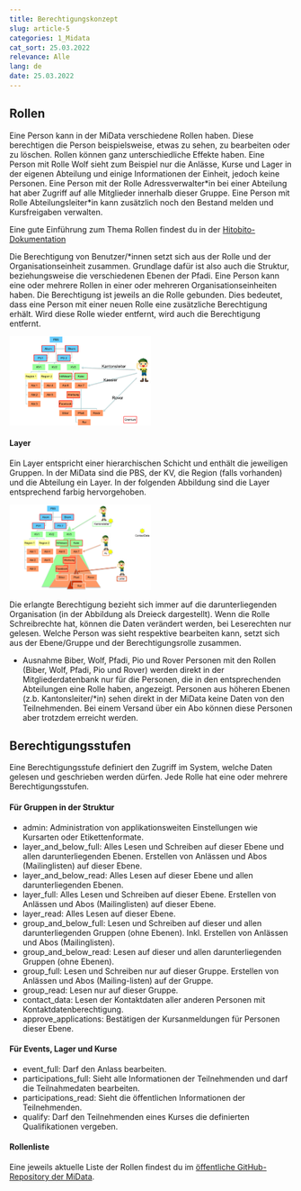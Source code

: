 ```yaml
---
title: Berechtigungskonzept
slug: article-5
categories: 1_Midata
cat_sort: 25.03.2022
relevance: Alle
lang: de
date: 25.03.2022
---
```


## Rollen
Eine Person kann in der MiData verschiedene Rollen haben. Diese berechtigen die Person beispielsweise, etwas zu sehen, zu bearbeiten oder zu löschen. Rollen können ganz unterschiedliche Effekte haben. Eine Person mit Rolle Wolf sieht zum Beispiel nur die Anlässe, Kurse und Lager in der eigenen Abteilung und einige Informationen der Einheit, jedoch keine Personen. Eine Person mit der Rolle Adressverwalter\*in bei einer Abteilung hat aber Zugriff auf alle Mitglieder innerhalb dieser Gruppe. Eine Person mit Rolle Abteilungsleiter\*in kann zusätzlich noch den Bestand melden und Kursfreigaben verwalten.

Eine gute Einführung zum Thema Rollen findest du in der [Hitobito-Dokumentation](https://hitobito.readthedocs.io/de/latest/access_concept.html)

Die Berechtigung von Benutzer/*innen setzt sich aus der Rolle und der Organisationseinheit zusammen. Grundlage dafür ist also auch die Struktur, beziehungsweise die verschiedenen Ebenen der Pfadi. Eine Person kann eine oder mehrere Rollen in einer oder mehreren Organisationseinheiten haben. Die Berechtigung ist jeweils an die Rolle gebunden. Dies bedeutet, dass eine Person mit einer neuen Rolle eine zusätzliche Berechtigung erhält. Wird diese Rolle wieder entfernt, wird auch die Berechtigung entfernt.

<img src="/images/documentation/rollen_berechtigungskonzept.png" width="50%" alt="Rollen Berechtigungskonzept"/>

#### Layer
Ein Layer entspricht einer hierarchischen Schicht und enthält die jeweiligen Gruppen. In der MiData sind die PBS, der KV, die Region (falls vorhanden) und die Abteilung ein Layer. In der folgenden Abbildung sind die Layer entsprechend farbig hervorgehoben.

<img src="/images/documentation/layer_berechtigungskonzept.png" width="50%" alt="Layer Berechtigungskonzept"/>

Die erlangte Berechtigung bezieht sich immer auf die darunterliegenden Organisation (in der Abbildung als Dreieck dargestellt). Wenn die Rolle Schreibrechte hat, können die Daten verändert werden, bei Leserechten nur gelesen. Welche Person was sieht respektive bearbeiten kann, setzt sich aus der Ebene/Gruppe und der Berechtigungsrolle zusammen.

* Ausnahme Biber, Wolf, Pfadi, Pio und Rover
Personen mit den Rollen (Biber, Wolf, Pfadi, Pio und Rover) werden direkt in der Mitgliederdatenbank nur für die Personen, die in den entsprechenden Abteilungen eine Rolle haben, angezeigt. Personen aus höheren Ebenen (z.b. Kantonsleiter/*in) sehen direkt in der MiData keine Daten von den Teilnehmenden. Bei einem Versand über ein Abo können diese Personen aber trotzdem erreicht werden.

## Berechtigungsstufen 
Eine Berechtigungsstufe definiert den Zugriff im System, welche Daten gelesen und geschrieben werden dürfen. Jede Rolle hat eine oder mehrere Berechtigungsstufen.

#### Für Gruppen in der Struktur
* admin: Administration von applikationsweiten Einstellungen wie Kursarten oder Etikettenformate.
* layer_and_below_full: Alles Lesen und Schreiben auf dieser Ebene und allen darunterliegenden Ebenen. Erstellen von Anlässen und Abos (Mailinglisten) auf dieser Ebene.
* layer_and_below_read: Alles Lesen auf dieser Ebene und allen darunterliegenden Ebenen.
* layer_full: Alles Lesen und Schreiben auf dieser Ebene. Erstellen von Anlässen und Abos (Mailinglisten) auf dieser Ebene.
* layer_read: Alles Lesen auf dieser Ebene.
* group_and_below_full: Lesen und Schreiben auf dieser und allen darunterliegenden Gruppen (ohne Ebenen). Inkl. Erstellen von Anlässen und Abos (Mailinglisten).
* group_and_below_read: Lesen auf dieser und allen darunterliegenden Gruppen (ohne Ebenen).
* group_full: Lesen und Schreiben nur auf dieser Gruppe. Erstellen von Anlässen und Abos (Mailing-listen) auf der Gruppe.
* group_read: Lesen nur auf dieser Gruppe.
* contact_data: Lesen der Kontaktdaten aller anderen Personen mit Kontaktdatenberechtigung.
* approve_applications: Bestätigen der Kursanmeldungen für Personen dieser Ebene.

#### Für Events, Lager und Kurse
* event_full: Darf den Anlass bearbeiten.
* participations_full: Sieht alle Informationen der Teilnehmenden und darf die Teilnahmedaten bearbeiten.
* participations_read: Sieht die öffentlichen Informationen der Teilnehmenden.
* qualify: Darf den Teilnehmenden eines Kurses die definierten Qualifikationen vergeben.

#### Rollenliste
Eine jeweils aktuelle Liste der Rollen findest du im [öffentliche GitHub-Repository der MiData](https://github.com/hitobito/hitobito_pbs#pfadi-organization-hierarchy). 
